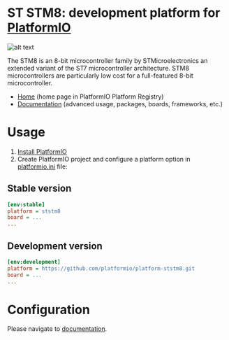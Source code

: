 # ST STM8: development platform for [PlatformIO](http://platformio.org)

![alt text](https://github.com/platformio/platform-ststm8/workflows/Examples/badge.svg "ST STM8 development platform")

The STM8 is an 8-bit microcontroller family by STMicroelectronics an extended variant of the ST7 microcontroller architecture. STM8 microcontrollers are particularly low cost for a full-featured 8-bit microcontroller.

* [Home](http://platformio.org/platforms/ststm8) (home page in PlatformIO Platform Registry)
* [Documentation](http://docs.platformio.org/page/platforms/ststm8.html) (advanced usage, packages, boards, frameworks, etc.)

# Usage

1. [Install PlatformIO](http://platformio.org)
2. Create PlatformIO project and configure a platform option in [platformio.ini](http://docs.platformio.org/page/projectconf.html) file:

## Stable version

```ini
[env:stable]
platform = ststm8
board = ...
...
```

## Development version

```ini
[env:development]
platform = https://github.com/platformio/platform-ststm8.git
board = ...
...
```

# Configuration

Please navigate to [documentation](http://docs.platformio.org/page/platforms/ststm8.html).
